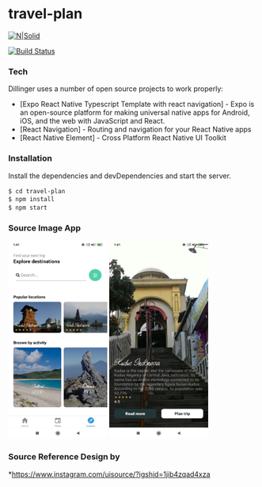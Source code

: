 # travel-plan

[![N|Solid](https://upload.wikimedia.org/wikipedia/commons/thumb/a/a7/React-icon.svg/330px-React-icon.svg.png)](https://reactnative.dev/)

[![Build Status](https://travis-ci.org/joemccann/dillinger.svg?branch=master)](https://travis-ci.org/joemccann/dillinger)


### Tech

Dillinger uses a number of open source projects to work properly:

* [Expo React Native Typescript Template with react navigation] - Expo is an open-source platform for making universal native apps for Android, iOS, and the web with JavaScript and React.
* [React Navigation] - Routing and navigation for your React Native apps
* [React Native Element] - Cross Platform React Native UI Toolkit

### Installation

Install the dependencies and devDependencies and start the server.

```sh
$ cd travel-plan
$ npm install
$ npm start
```


### Source Image App

<img src="./Screenshot_2020-11-20-01-41-42-049_com.mikasa69.MyTSProject.jpg" width="200" height="400" />
<img src="Screenshot_2020-11-20-01-41-08-367_com.mikasa69.MyTSProject.jpg" width="200" height="400" />


### Source Reference Design by

*https://www.instagram.com/uisource/?igshid=1jib4zqad4xza
